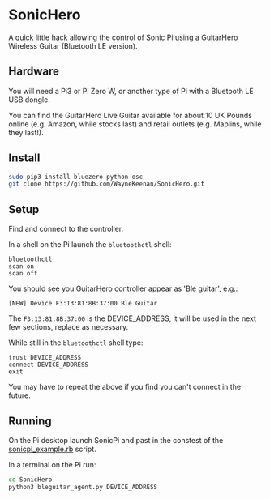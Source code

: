 # SonicHero

A quick little hack allowing the control of Sonic Pi using a GuitarHero Wireless Guitar (Bluetooth LE version).



## Hardware

You will need a Pi3 or Pi Zero W, or another type of Pi with a Bluetooth LE USB dongle.

You can find the GuitarHero Live Guitar available for about 10 UK Pounds online (e.g. Amazon, while stocks last) and retail outlets (e.g. Maplins, while they last!).


## Install

```bash
sudo pip3 install bluezero python-osc
git clone https://github.com/WayneKeenan/SonicHero.git

```

## Setup

Find and connect to the controller.

In a shell on the Pi launch the `bluetoothctl` shell:

```
bluetoothctl
scan on
scan off
```

You should see you GuitarHero controller appear as 'Ble guitar', e.g.:

```
[NEW] Device F3:13:81:8B:37:00 Ble Guitar
```

The `F3:13:81:8B:37:00` is the DEVICE_ADDRESS, it will be used in the next few sections, replace as necessary.

While still in the `bluetoothctl` shell type:
```
trust DEVICE_ADDRESS
connect DEVICE_ADDRESS
exit
```

You may have to repeat the above if you find you can't connect in the future.

## Running

On the Pi desktop launch SonicPi and past in the constest of the [sonicpi_example.rb](sonicpi_example.rb) script.

In a terminal on the Pi run:

```bash
cd SonicHero
python3 bleguitar_agent.py DEVICE_ADDRESS
```


